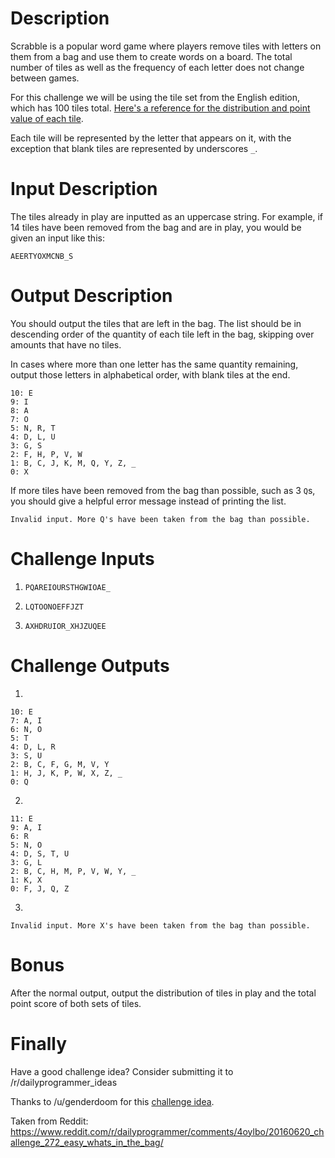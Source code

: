 # Description

Scrabble is a popular word game where players remove tiles with letters on
them from a bag and use them to create words on a board. The total number
of tiles as well as the frequency of each letter does not change between
games.

For this challenge we will be using the tile set from the English edition,
which has 100 tiles total. [Here's a reference for the distribution and point
value of each tile](http://scrabblewizard.com/scrabble-tile-distribution/).

Each tile will be represented by the letter that appears on it, with the
exception that blank tiles are represented by underscores `_`.

# Input Description

The tiles already in play are inputted as an uppercase string. For example,
if 14 tiles have been removed from the bag and are in play, you would be given
an input like this:

    AEERTYOXMCNB_S

# Output Description

You should output the tiles that are left in the bag. The list should be in
descending order of the quantity of each tile left in the bag, skipping over
amounts that have no tiles.

In cases where more than one letter has the same quantity remaining, output
those letters in alphabetical order, with blank tiles at the end.

    10: E
    9: I
    8: A
    7: O
    5: N, R, T
    4: D, L, U
    3: G, S
    2: F, H, P, V, W
    1: B, C, J, K, M, Q, Y, Z, _
    0: X

If more tiles have been removed from the bag than possible, such as 3 `Q`s,
you should give a helpful error message instead of printing the list.

    Invalid input. More Q's have been taken from the bag than possible.

# Challenge Inputs

1. `PQAREIOURSTHGWIOAE_`

2. `LQTOONOEFFJZT`

3. `AXHDRUIOR_XHJZUQEE`

# Challenge Outputs    

1.

    10: E
    7: A, I
    6: N, O
    5: T
    4: D, L, R
    3: S, U
    2: B, C, F, G, M, V, Y
    1: H, J, K, P, W, X, Z, _
    0: Q

2.

    11: E
    9: A, I
    6: R
    5: N, O
    4: D, S, T, U
    3: G, L
    2: B, C, H, M, P, V, W, Y, _
    1: K, X
    0: F, J, Q, Z

3.

    Invalid input. More X's have been taken from the bag than possible.

# Bonus

After the normal output, output the distribution of tiles in play and the
total point score of both sets of tiles.

# Finally

Have a good challenge idea?
Consider submitting it to /r/dailyprogrammer_ideas

Thanks to /u/genderdoom for this [challenge idea](https://www.reddit.com/r/dailyprogrammer_ideas/comments/4j33t1/easy_whats_in_the_bag/).

Taken from Reddit: https://www.reddit.com/r/dailyprogrammer/comments/4oylbo/20160620_challenge_272_easy_whats_in_the_bag/